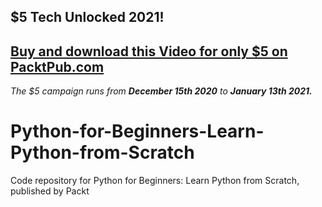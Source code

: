 ## $5 Tech Unlocked 2021!
[Buy and download this Video for only $5 on PacktPub.com](https://www.packtpub.com/product/python-for-beginners-learn-python-from-scratch-video/9781838552787)
-----
*The $5 campaign         runs from __December 15th 2020__ to __January 13th 2021.__*

# Python-for-Beginners-Learn-Python-from-Scratch
Code repository for Python for Beginners: Learn Python from Scratch, published by Packt
